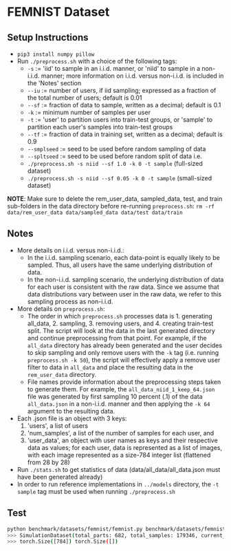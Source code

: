 # FEMNIST Dataset

## Setup Instructions

- `pip3 install numpy pillow`
- Run ```./preprocess.sh``` with a choice of the following tags:
  - ```-s``` := 'iid' to sample in an i.i.d. manner, or 'niid' to sample in a non-i.i.d. manner; more information on i.i.d. versus non-i.i.d. is included in the 'Notes' section
  - ```--iu``` := number of users, if iid sampling; expressed as a fraction of the total number of users; default is 0.01
  - ```--sf``` := fraction of data to sample, written as a decimal; default is 0.1
  - ```-k``` := minimum number of samples per user
  - ```-t``` := 'user' to partition users into train-test groups, or 'sample' to partition each user's samples into train-test groups
  - ```--tf``` := fraction of data in training set, written as a decimal; default is 0.9
  - ```--smplseed``` := seed to be used before random sampling of data
  - ```--spltseed``` :=  seed to be used before random split of data
i.e.
  - ```./preprocess.sh -s niid --sf 1.0 -k 0 -t sample``` (full-sized dataset)
  - ```./preprocess.sh -s niid --sf 0.05 -k 0 -t sample``` (small-sized dataset)

**NOTE**: Make sure to delete the rem_user_data, sampled_data, test, and train sub-folders in the data directory before re-running `preprocess.sh`: `rm -rf data/rem_user_data data/sampled_data data/test data/train`

## Notes

- More details on i.i.d. versus non-i.i.d.:
  - In the i.i.d. sampling scenario, each data-point is equally likely to be sampled. Thus, all users have the same underlying distribution of data.
  - In the non-i.i.d. sampling scenario, the underlying distribution of data for each user is consistent with the raw data. Since we assume that data distributions vary between user in the raw data, we refer to this sampling process as non-i.i.d.
- More details on ```preprocess.sh```:
  - The order in which ```preprocess.sh``` processes data is 1. generating all_data, 2. sampling, 3. removing users, and 4. creating train-test split. The script will look at the data in the last generated directory and continue preprocessing from that point. For example, if the ```all_data``` directory has already been generated and the user decides to skip sampling and only remove users with the ```-k``` tag (i.e. running ```preprocess.sh -k 50```), the script will effectively apply a remove user filter to data in ```all_data``` and place the resulting data in the ```rem_user_data``` directory.
  - File names provide information about the preprocessing steps taken to generate them. For example, the ```all_data_niid_1_keep_64.json``` file was generated by first sampling 10 percent (.1) of the data ```all_data.json``` in a non-i.i.d. manner and then applying the ```-k 64``` argument to the resulting data.
- Each .json file is an object with 3 keys:
  1. 'users', a list of users
  2. 'num_samples', a list of the number of samples for each user, and
  3. 'user_data', an object with user names as keys and their respective data as values; for each user, data is represented as a list of images, with each image represented as a size-784 integer list (flattened from 28 by 28)
- Run ```./stats.sh``` to get statistics of data (data/all_data/all_data.json must have been generated already)
- In order to run reference implementations in ```../models``` directory, the ```-t sample``` tag must be used when running ```./preprocess.sh```

## Test

```bash
python benchmark/datasets/femnist/femnist.py benchmark/datasets/femnist/data
>>> SimulationDataset(total_parts: 682, total_samples: 179346, current_parts: 0)
>>> torch.Size([784]) torch.Size([])
```
